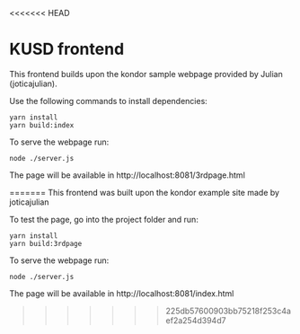 <<<<<<< HEAD
# KUSD frontend

This frontend builds upon the kondor sample webpage provided by Julian (joticajulian).

Use the following commands to install dependencies:

```
yarn install
yarn build:index
```

To serve the webpage run:

```
node ./server.js
```

The page will be available in http://localhost:8081/3rdpage.html

=======
This frontend was built upon the kondor example site made by joticajulian

To test the page, go into the project folder and run:

```
yarn install
yarn build:3rdpage
```

To serve the webpage run:

```
node ./server.js
```

The page will be available in http://localhost:8081/index.html
>>>>>>> 225db57600903bb75218f253c4aef2a254d394d7
